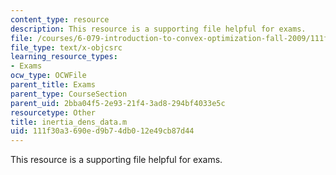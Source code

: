 ```yaml
---
content_type: resource
description: This resource is a supporting file helpful for exams.
file: /courses/6-079-introduction-to-convex-optimization-fall-2009/111f30a3690ed9b74db012e49cb87d44_inertia_dens_data.m
file_type: text/x-objcsrc
learning_resource_types:
- Exams
ocw_type: OCWFile
parent_title: Exams
parent_type: CourseSection
parent_uid: 2bba04f5-2e93-21f4-3ad8-294bf4033e5c
resourcetype: Other
title: inertia_dens_data.m
uid: 111f30a3-690e-d9b7-4db0-12e49cb87d44
---
```

This resource is a supporting file helpful for exams.

